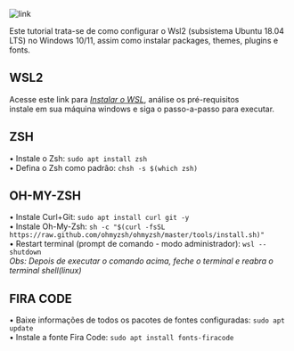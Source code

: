 ![link](https://assets.ubuntu.com/v1/ad89548e-ubuntu-on-wsl.png)

Este tutorial trata-se de como configurar o Wsl2 (subsistema Ubuntu 18.04 LTS) no Windows 10/11, assim como instalar packages, themes, plugins e fonts.

## WSL2

Acesse este link para _[Instalar o WSL](https://docs.microsoft.com/pt-br/windows/wsl/install)_, análise os pré-requisitos <br> instale em sua máquina windows e siga o passo-a-passo para executar.

## ZSH

• Instale o Zsh: `sudo apt install zsh`<br>
• Defina o Zsh como padrão: `chsh -s $(which zsh)`

## OH-MY-ZSH

• Instale Curl+Git: `sudo apt install curl git -y`<br>
• Instale Oh-My-Zsh: `sh -c "$(curl -fsSL https://raw.github.com/ohmyzsh/ohmyzsh/master/tools/install.sh)"`<br>
• Restart terminal (prompt de comando - modo administrador): `wsl --shutdown`<br>
_Obs: Depois de executar o comando acima, feche o terminal e reabra o terminal shell(linux)_

## FIRA CODE

• Baixe informações de todos os pacotes de fontes configuradas: `sudo apt update`<br>
• Instale a fonte Fira Code: `sudo apt install fonts-firacode`<br>
